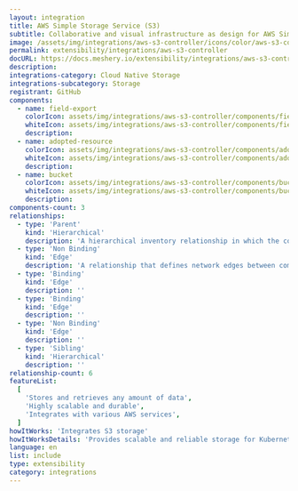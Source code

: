 ```yaml
---
layout: integration
title: AWS Simple Storage Service (S3)
subtitle: Collaborative and visual infrastructure as design for AWS Simple Storage Service (S3)
image: /assets/img/integrations/aws-s3-controller/icons/color/aws-s3-controller-color.svg
permalink: extensibility/integrations/aws-s3-controller
docURL: https://docs.meshery.io/extensibility/integrations/aws-s3-controller
description:
integrations-category: Cloud Native Storage
integrations-subcategory: Storage
registrant: GitHub
components:
  - name: field-export
    colorIcon: assets/img/integrations/aws-s3-controller/components/field-export/icons/color/field-export-color.svg
    whiteIcon: assets/img/integrations/aws-s3-controller/components/field-export/icons/white/field-export-white.svg
    description:
  - name: adopted-resource
    colorIcon: assets/img/integrations/aws-s3-controller/components/adopted-resource/icons/color/adopted-resource-color.svg
    whiteIcon: assets/img/integrations/aws-s3-controller/components/adopted-resource/icons/white/adopted-resource-white.svg
    description:
  - name: bucket
    colorIcon: assets/img/integrations/aws-s3-controller/components/bucket/icons/color/bucket-color.svg
    whiteIcon: assets/img/integrations/aws-s3-controller/components/bucket/icons/white/bucket-white.svg
    description:
components-count: 3
relationships:
  - type: 'Parent'
    kind: 'Hierarchical'
    description: 'A hierarchical inventory relationship in which the configuration of (parent) component is patched with the configuration of other (child) component. E.g Secret->Pod, ConfigMaps->Deployment, etc...'
  - type: 'Non Binding'
    kind: 'Edge'
    description: 'A relationship that defines network edges between components'
  - type: 'Binding'
    kind: 'Edge'
    description: ''
  - type: 'Binding'
    kind: 'Edge'
    description: ''
  - type: 'Non Binding'
    kind: 'Edge'
    description: ''
  - type: 'Sibling'
    kind: 'Hierarchical'
    description: ''
relationship-count: 6
featureList:
  [
    'Stores and retrieves any amount of data',
    'Highly scalable and durable',
    'Integrates with various AWS services',
  ]
howItWorks: 'Integrates S3 storage'
howItWorksDetails: 'Provides scalable and reliable storage for Kubernetes applications'
language: en
list: include
type: extensibility
category: integrations
---
```

